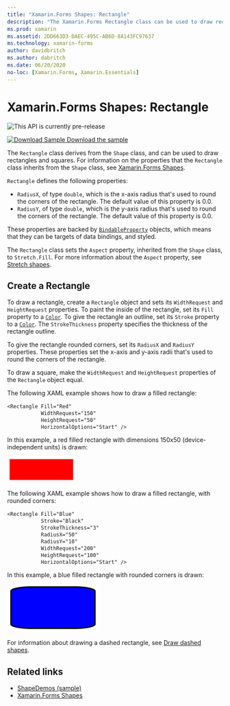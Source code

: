 ```yaml
---
title: "Xamarin.Forms Shapes: Rectangle"
description: "The Xamarin.Forms Rectangle class can be used to draw rectangles."
ms.prod: xamarin
ms.assetid: 2DD663D3-DAEC-495C-AB6D-8A143FC97637
ms.technology: xamarin-forms
author: davidbritch
ms.author: dabritch
ms.date: 06/20/2020
no-loc: [Xamarin.Forms, Xamarin.Essentials]
---
```


# Xamarin.Forms Shapes: Rectangle

![](~/media/shared/preview.png "This API is currently pre-release")

[![Download Sample](~/media/shared/download.png) Download the sample](https://docs.microsoft.com/samples/xamarin/xamarin-forms-samples/userinterface-shapesdemos/)

The `Rectangle` class derives from the `Shape` class, and can be used to draw rectangles and squares. For information on the properties that the `Rectangle` class inherits from the `Shape` class, see [Xamarin.Forms Shapes](index.md).

`Rectangle` defines the following properties:

- `RadiusX`, of type `double`, which is the x-axis radius that's used to round the corners of the rectangle. The default value of this property is 0.0.
- `RadiusY`, of type `double`, which is the y-axis radius that's used to round the corners of the rectangle. The default value of this property is 0.0.

These properties are backed by [`BindableProperty`](xref:Xamarin.Forms.BindableProperty) objects, which means that they can be targets of data bindings, and styled.

The `Rectangle` class sets the `Aspect` property, inherited from the `Shape` class, to `Stretch.Fill`. For more information about the `Aspect` property, see [Stretch shapes](index.md#stretch-shapes).

## Create a Rectangle

To draw a rectangle, create a `Rectangle` object and sets its `WidthRequest` and `HeightRequest` properties. To paint the inside of the rectangle, set its `Fill` property to a [`Color`](xref:Xamarin.Forms.Color). To give the rectangle an outline, set its `Stroke` property to a [`Color`](xref:Xamarin.Forms.Color). The `StrokeThickness` property specifies the thickness of the rectangle outline.

To give the rectangle rounded corners, set its `RadiusX` and `RadiusY` properties. These properties set the x-axis and y-axis radii that's used to round the corners of the rectangle.

To draw a square, make the `WidthRequest` and `HeightRequest` properties of the `Rectangle` object equal.

The following XAML example shows how to draw a filled rectangle:

```xaml
<Rectangle Fill="Red"
           WidthRequest="150"
           HeightRequest="50"
           HorizontalOptions="Start" />
```

In this example, a red filled rectangle with dimensions 150x50 (device-independent units) is drawn:

![Filled rectangle](rectangle-images/filled.png "Filled rectangle")

The following XAML example shows how to draw a filled rectangle, with rounded corners:

```xaml
<Rectangle Fill="Blue"
           Stroke="Black"
           StrokeThickness="3"
           RadiusX="50"
           RadiusY="10"
           WidthRequest="200"
           HeightRequest="100"
           HorizontalOptions="Start" />
```

In this example, a blue filled rectangle with rounded corners is drawn:

![Rectangle with rounded corners](rectangle-images/rounded.png "Rectangle with rounded corners")

For information about drawing a dashed rectangle, see [Draw dashed shapes](index.md#draw-dashed-shapes).

## Related links

- [ShapeDemos (sample)](https://docs.microsoft.com/samples/xamarin/xamarin-forms-samples/userinterface-shapesdemos/)
- [Xamarin.Forms Shapes](index.md)
